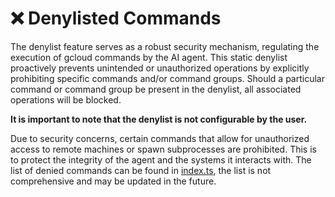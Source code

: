 # ❌ Denylisted Commands

The denylist feature serves as a robust security mechanism, regulating the execution of gcloud commands by the AI agent. This static denylist proactively prevents unintended or unauthorized operations by explicitly prohibiting specific commands and/or command groups. Should a particular command or command group be present in the denylist, all associated operations will be blocked.

**It is important to note that the denylist is not configurable by the user.**

Due to security concerns, certain commands that allow for unauthorized access to remote machines or spawn subprocesses are prohibited. This is to protect the integrity of the agent and the systems it interacts with. The list of denied commands can be found in [index.ts](packages/gcloud-mcp/src/index.ts), the list is not comprehensive and may be updated in the future.
